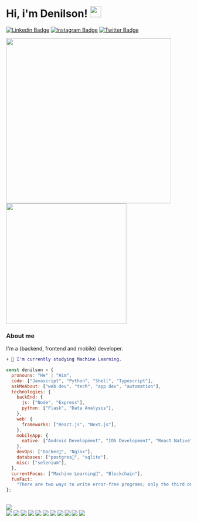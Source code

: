 # Hi, i'm Denilson! <img src="https://raw.githubusercontent.com/MartinHeinz/MartinHeinz/master/wave.gif" width="30px">


[![Linkedin Badge](https://img.shields.io/badge/-LinkedIn-blue?style=flat-square&logo=Linkedin&logoColor=white&link=https://www.linkedin.com/in/denilson-martins-2781951b2/)](https://www.linkedin.com/in/denilson-martins-2781951b2/)
[![Instagram Badge](https://img.shields.io/badge/-Instagram-purple?style=flat-square&logo=Instagram&logoColor=white&link=https://www.instagram.com/denilson_17y/)](https://www.instagram.com/denilson_17y/)
[![Twitter Badge](https://img.shields.io/badge/-Twitter-1DA1F2?style=flat-square&logo=twitter&logoColor=white&link=https://twitter.com/Denlson39595217)](https://twitter.com/Denlson39595217)

<div>
  <img src="https://github-readme-stats.vercel.app/api?username=denilsonpy&theme=onedark&show_icons=true&count_private=true" width="450">
  <img src="https://github-readme-stats.vercel.app/api/top-langs/?username=denilsonpy&hide=css,scss,html&theme=onedark&layout=compact" width="328">
</div>


### About me
I'm a {backend, frontend and mobile} developer.

```diff
+ 🦾 I'm currently studying Machine Learning.
```

```javascript
const denilson = {
  pronouns: "He" | "Him",
  code: ["Javascript", "Python", "Shell", "Typescript"],
  askMeAbout: ["web dev", "tech", "app dev", "automation"],
  technologies: {
    backEnd: {
      js: ["Node", "Express"],
      python: ["Flask", "Data Analysis"],
    },
    web: {
      frameworks: ["React.js", "Next.js"],
    },
    mobileApp: {
      native: ["Android Development", "IOS Development", "React Native"],
    },
    devOps: ["Docker🐳", "Nginx"],
    databases: ["postgres💾", "sqlite"],
    misc: ["selenium"],
  },
  currentFocus: ["Machine Learning🤖", "Blockchain"],
  funFact:
    "There are two ways to write error-free programs; only the third one works",
};
```

<br />

<img src="https://readme-jokes.vercel.app/api">
    
<div>
    <img src="https://img.shields.io/badge/JavaScript-F7DF1E?style=for-the-badge&logo=javascript&logoColor=black">
    <img src="https://img.shields.io/badge/Node.js-43853D?style=for-the-badge&logo=node.js&logoColor=white">
    <img src="https://img.shields.io/badge/Express.js-404D59?style=for-the-badge">
    <img src="https://img.shields.io/badge/TypeScript-007ACC?style=for-the-badge&logo=typescript&logoColor=white">
    <img src="https://img.shields.io/badge/React-20232A?style=for-the-badge&logo=react&logoColor=61DAFB">
    <img src="https://img.shields.io/badge/React_Native-20232A?style=for-the-badge&logo=react&logoColor=61DAFB">
    <img src="https://img.shields.io/badge/R-276DC3?style=for-the-badge&logo=r&logoColor=white">
    <img src="https://img.shields.io/badge/Ruby-CC342D?style=for-the-badge&logo=ruby&logoColor=white">
    <img src="https://img.shields.io/badge/Python-14354C?style=for-the-badge&logo=python&logoColor=white">
    <img src="https://img.shields.io/badge/Flask-000000?style=for-the-badge&logo=flask&logoColor=white">
    <img src="https://img.shields.io/badge/Shell_Script-121011?style=for-the-badge&logo=gnu-bash&logoColor=white">
</div>




